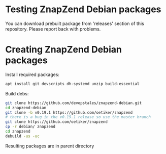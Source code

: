 Testing ZnapZend Debian packages
===============

You can download prebuilt package from 'releases' section of this repository. Please report back with problems.


Creating ZnapZend Debian packages
===============

Install required packages:
```sh
apt install git devscripts dh-systemd unzip build-essential
```

Build debs:

```sh
git clone https://github.com/devopstales/znapzend-debian.git
cd znapzend-debian
git clone -b v0.19.1 https://github.com/oetiker/znapzend
# there is a bug in the v0.19.1 release so use the master branch
git clone https://github.com/oetiker/znapzend
cp -r debian/ znapzend
cd znapzend
debuild -us -uc
```

Resulting packages are in parent directory
